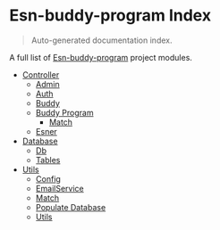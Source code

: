 # Esn-buddy-program Index

> Auto-generated documentation index.

A full list of [Esn-buddy-program](https://github.com/Horghe20/ESN-Buddy-Program) project modules.

- [Controller](controller/index.md#controller)
    - [Admin](controller/admin.md#admin)
    - [Auth](controller/auth.md#auth)
    - [Buddy](controller/buddy.md#buddy)
    - [Buddy Program](controller/buddy_program/index.md#buddy-program)
        - [Match](controller/buddy_program/match.md#match)
    - [Esner](controller/esner.md#esner)
- [Database](database/index.md#database)
    - [Db](database/db.md#db)
    - [Tables](database/tables.md#tables)
- [Utils](utils/index.md#utils)
    - [Config](utils/config.md#config)
    - [EmailService](utils/email_service.md#emailservice)
    - [Match](utils/match.md#match)
    - [Populate Database](utils/populate_database.md#populate-database)
    - [Utils](utils/utils.md#utils)
